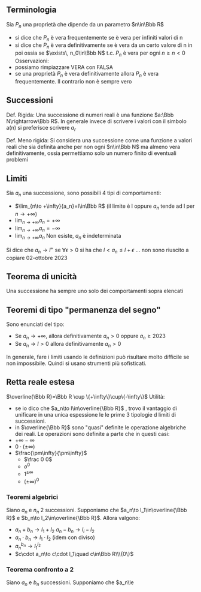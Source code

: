 ## Terminologia
Sia $P_n$ una proprietà che dipende da un parametro $n\in\Bbb R$ 
- si dice che $P_n$ è vera frequentemente se è vera per infiniti valori di n
- si dice che $P_n$ è vera definitivamente se è vera da un certo valore di n in poi ossia se $\exists\, n_0\in\Bbb N$ t.c. $P_n$ è vera per ogni $n\ge n<0$
Osservazioni:
- possiamo rimpiazzare VERA con FALSA
- se una proprietà $P_n$ è vera definitivamente allora $P_n$ è vera frequentemente. Il contrario non è sempre vero
## Successioni
Def. Rigida: Una successione di numeri reali è una funzione $a:\Bbb N\rightarrow\Bbb R$. In generale invece di scrivere i valori con il simbolo a(n) si preferisce scrivere $a_r$

Def. Meno rigida: Si considera una successione come una funzione a valori reali che sia definita anche per non ogni $n\in\Bbb N$ ma almeno vera definitivamente, ossia permettiamo solo un numero finito di eventuali problemi

## Limiti
Sia $a_n$ una successione, sono possibili 4 tipi di comportamenti:
- $\lim_{n\to +\infty}{a_n}=l\in\Bbb R$ (il limite è l oppure $a_n$ tende ad l per $n\to +\infty$) 
- $\lim_{n\to +\infty}{a_n}=+\infty$
- $\lim_{n\to +\infty}{a_n}=-\infty$ 
- $\lim_{n\to +\infty}{a_n}$ Non esiste, $a_n$ è indeterminata

Si dice che $a_n\to l^+$ se $\forall \epsilon>0$ si ha che $l<a_n\le l+\epsilon$ 
...  non sono riuscito a copiare 02-ottobre 2023

## Teorema di unicità
Una successione ha sempre uno solo dei comportamenti sopra elencati

## Teoremi di tipo "permanenza del segno"
Sono enunciati del tipo:
- Se $a_n\to +\infty$, allora definitivamente $a_n>0$ oppure $a_n\ge2023$ 
- Se $a_n\to l>0$ allora definitivamente $a_n >0$

In generale, fare i limiti usando le definizioni può risultare molto difficile se non impossibile. Quindi si usano strumenti più sofisticati. 

## Retta reale estesa
$\overline{\Bbb R}=\Bbb R \cup \{+\infty\}\cup\{-\infty\}$
Utilità:
- se io dico che $a_n\to l\in\overline{\Bbb R}$ , trovo il vantaggio di unificare in una unica espessione le le prime 3 tipologie d limiti di successioni.
- in $\overline{\Bbb R}$ sono "quasi" definite le operazione algebriche dei reali.
Le operazioni sono definite a parte che in questi casi:
- $+\infty-\infty$
- $0\cdot (\pm \infty)$
- $\frac{\pm\infty}{\pm\infty}$
  - $\frac 0 0$
  - $o^0$
  - $1^{\pm\infty}$
  - $(\pm\infty)^0$
### Teoremi algebrici
Siano $a_n$ e $n_n$ 2 successioni. Supponiamo che $a_n\to l_1\in\overline{\Bbb R}$ e $b_n\to l_2\in\overline{\Bbb R}$.
Allora valgono:
- $a_n+b_n\to l_1+l_2$   $a_n-b_n\to l_i-l_2$
- $a_n\cdot b_n\to l_1\cdot l_2$ (idem con diviso)
- $a_n^{b_n}\to l_1^{l_2}$
- $c\cdot a_n\to c\cdot l_1\quad c\in\Bbb R\\\{0\}$

### Teorema confronto a 2
Siano $a_n$ e $b_n$ successioni. Supponiamo che $a_n\le
